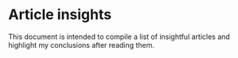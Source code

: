 # Article insights

This document is intended to compile a list of insightful articles and highlight
my conclusions after reading them.
